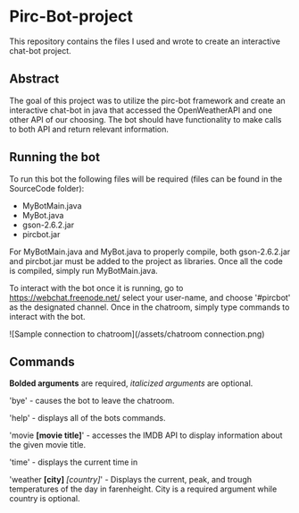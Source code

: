 # Pirc-Bot-project

This repository contains the files I used and wrote to create an interactive chat-bot project. 

## Abstract

The goal of this project was to utilize the pirc-bot framework and create an interactive chat-bot in java that accessed the OpenWeatherAPI and one other API of our choosing. The bot should have functionality to make calls to both API and return relevant information.

## Running the bot

To run this bot the following files will be required (files can be found in the SourceCode folder):
- MyBotMain.java
- MyBot.java
- gson-2.6.2.jar
- pircbot.jar

For MyBotMain.java and MyBot.java to properly compile, both gson-2.6.2.jar and pircbot.jar must be added to the project as libraries. Once all the code is compiled, simply run MyBotMain.java.

To interact with the bot once it is running, go to https://webchat.freenode.net/ select your user-name, and choose '#pircbot' as the designated channel. Once in the chatroom, simply type commands to interact with the bot.

![Sample connection to chatroom](/assets/chatroom connection.png)

## Commands

**Bolded arguments** are required, *italicized arguments* are optional.

'bye' - causes the bot to leave the chatroom.

'help' - displays all of the bots commands.

'movie **[movie title]**' - accesses the IMDB API to display information about the given movie title.

'time' - displays the current time in 

'weather **[city]** *[country]*' - Displays the current, peak, and trough temperatures of the day in farenheight. City is a required argument while country is optional.
